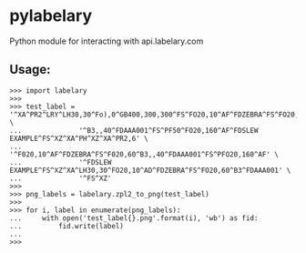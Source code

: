 # pylabelary
Python module for interacting with api.labelary.com

## Usage:
    >>> import labelary
    >>>
    >>> test_label = '^XA^PR2^LRY^LH30,30^Fo),0^GB400,300,300^FS^FO20,10^AF^FDZEBRA^FS^FO20,60' \
    ...              '^B3,,40^FDAAA001^FS^PF50^FO20,160^AF^FDSLEW EXAMPLE^FS^XZ^XA^PH^XZ^XA^PR2,6' \
    ...              '^F020,10^AF^FDZEBRA^FS^F020,60^B3,,40^FDAAA001^FS^PFO20,160^AF' \
    ...              '^FDSLEW EXAMPLE^FS^XZ^XA^LH30,30^FO20,10^AD^FDZEBRA^FS^FO20,60^B3^FDAAA001' \
    ...              '^FS^XZ'
    >>>
    >>> png_labels = labelary.zpl2_to_png(test_label)
    >>>
    >>> for i, label in enumerate(png_labels):
    ...     with open('test_label{}.png'.format(i), 'wb') as fid:
    ...         fid.write(label)
    ...
    >>>
